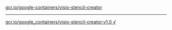 [gcr.io/google-containers/visio-stencil-creator](https://hub.docker.com/r/sqeven/visio-stencil-creator/tags/) 

----
[gcr.io/google_containers/visio-stencil-creator:v1.0 √](https://hub.docker.com/r/sqeven/visio-stencil-creator/tags/)

